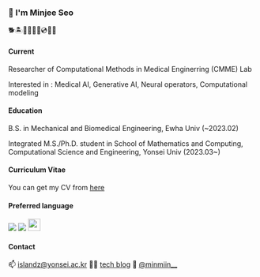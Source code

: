 ### 🐬 I'm Minjee Seo

🐕🏝️🍻🍾🎆🎸💿🧘👻

#### Current

Researcher of Computational Methods in Medical Enginerring (CMME) Lab

Interested in : Medical AI, Generative AI, Neural operators, Computational modeling

#### Education

B.S. in Mechanical and Biomedical Engineering, Ewha Univ (~2023.02)

Integrated M.S./Ph.D. student in School of Mathematics and Computing, Computational Science and Engineering, Yonsei Univ (2023.03~)

#### Curriculum Vitae

You can get my CV from [here](https://drive.google.com/file/d/1c5Jpa641rMaAbZxx0lpFrnGy3bFagsIS/view?usp=sharing)

#### Preferred language

<img src="https://img.shields.io/badge/-Python-3776AB?style=flat&logo=Python&logoColor=white"/> <img src="https://img.shields.io/badge/-Pytorch-EE4C2C?style=flat&logo=Pytorch&logoColor=white"/> <img src="https://www.svgrepo.com/show/373830/matlab.svg" width="25" height="25"/>

#### Contact

📫 islandz@yonsei.ac.kr
👩‍💻 [tech blog](https://minmiin.tistory.com)
🔎 [@minmiin__](https://instagram.com/minmiin__)
